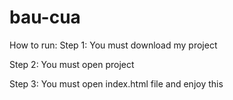 # bau-cua
How to run:
Step 1: You must download my project




Step 2: You must open project 





Step 3: You must open index.html file and enjoy this
